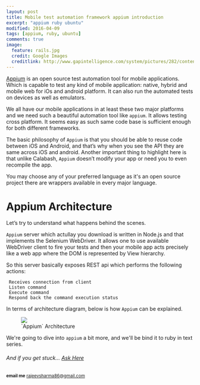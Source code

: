 ```yaml
---
layout: post
title: Mobile test automation framework appium introduction 
excerpt: "appium ruby ubuntu"
modified: 2016-04-09
tags: [appium, ruby, ubuntu]
comments: true
image:
  feature: rails.jpg
  credit: Google Images
  creditlink: http://www.gapintelligence.com/system/pictures/282/content_love-ruby.jpg
---
```


[Appium]('http://appium.io/') is an open source test automation tool for mobile applications. Which is capable to test
any kind of mobile application: native, hybrid and mobile web for iOs and android platform. It can also run the automated
tests on devices as well as emulators.

We all have our mobile applications in at least these two major platforms and we need such a beautiful automation tool
like `appium`. It allows testing cross platform. It seems easy as such same code base is sufficient enough for both different
frameworks.

The basic philosophy of `Appium` is that you should be able to reuse code between iOS and Android, and that’s why
when you see the API they are same across iOS and android. Another important thing to highlight here is that
unlike Calabash, `Appium` doesn’t modify your app or need you to even recompile the app.

You may choose any of your preferred language as it's an open source project there are wrappers available in every major
language.

# Appium Architecture

Let’s try to understand what happens behind the scenes.

`Appium` server which actullay you download is written in Node.js and that implements the Selenium WebDriver. It allows
one to use available WebDriver client to fire your tests and then your mobile app acts precisely like a web app where
the DOM is represented by View hierarchy.

So this server basically exposes REST api which performs the following actions:

     Receives connection from client
     Listen command
     Execute command
     Respond back the command execution status

In terms of architecture diagram, below is how `Appium` can be explained.

<figure class="half">
    <a href="/images/appium_architecture.jpg"><img src="/images/appium_architecture.jpg"></a>
    <figcaption>`Appium` Architecture</figcaption>
</figure>


We're going to dive into `appium` a bit more, and we'll be bind it to ruby in text series.

######  And if you get stuck… [Ask Here](http://stackoverflow.com/)

<sup> <b>email me</b>  [rajeevsharma86@gmail.com](#myfootnote1)</sup>
